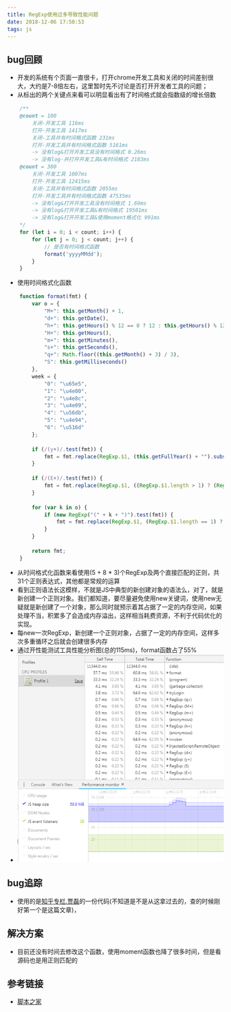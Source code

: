 ```yaml
---
title: RegExp使用过多导致性能问题
date: 2018-12-06 17:50:53
tags: js
---
```


## bug回顾
- 开发的系统有个页面一直很卡，打开chrome开发工具和关闭的时间差别很大，大约是7-8倍左右，这里暂时先不讨论是否打开开发者工具的问题；
- 从标出的两个关键点来看可以明显看出有了时间格式就会指数级的增长倍数
``` js
    /**
    @count = 100
        关闭-开发工具 116ms 
        打开-开发工具 1417ms
        关闭-工具并有时间格式函数 231ms
        打开-开发工具并有时间格式函数 5161ms
        -> 没有log&打开开发工具没有时间格式 0.26ms
        -> 没有log-并打开开发工具&有时间格式 2183ms
    @count = 300
        关闭-开发工具 1007ms 
        打开-开发工具 12415ms
        关闭-工具并有时间格式函数 2055ms
        打开-开发工具并有时间格式函数 47535ms
        -> 没有log&打开开发工具没有时间格式 1.69ms
        -> 没有log&打开开发工具&有时间格式 19501ms
        -> 没有log&打开开发工具&使用moment格式化 991ms
    */
    for (let i = 0; i < count; i++) {
        for (let j = 0; j < count; j++) {
            // 是否有时间格式函数
            format('yyyyMMdd');
        }
    }
```
- 使用时间格式化函数
``` js
    function format(fmt) {
        var o = {
            "M+": this.getMonth() + 1,
            "d+": this.getDate(),
            "h+": this.getHours() % 12 == 0 ? 12 : this.getHours() % 12,
            "H+": this.getHours(),
            "m+": this.getMinutes(),
            "s+": this.getSeconds(),
            "q+": Math.floor((this.getMonth() + 3) / 3),
            "S": this.getMilliseconds()
        },
        week = {
            "0": "\u65e5",
            "1": "\u4e00",
            "2": "\u4e8c",
            "3": "\u4e09",
            "4": "\u56db",
            "5": "\u4e94",
            "6": "\u516d"
        };

        if (/(y+)/.test(fmt)) {
            fmt = fmt.replace(RegExp.$1, (this.getFullYear() + "").substr(4 - RegExp.$1.length));
        }

        if (/(E+)/.test(fmt)) {
            fmt = fmt.replace(RegExp.$1, ((RegExp.$1.length > 1) ? (RegExp.$1.length > 2 ? "\u661f\u671f": "\u5468") : "") + week[this.getDay() + ""]);
        }

        for (var k in o) {
            if (new RegExp("(" + k + ")").test(fmt)) {
                fmt = fmt.replace(RegExp.$1, (RegExp.$1.length == 1) ? (o[k]) : (("00" + o[k]).substr(("" + o[k]).length)));
            }
        }

        return fmt;
    }
```
- 从时间格式化函数来看使用(5 + 8 * 3)个RegExp及两个直接匹配的正则，共31个正则表达式，其他都是常规的运算
- 看到正则语法长这模样，不就是JS中典型的新创建对象的语法么，对了，就是新创建一个正则对象。我们都知道，要尽量避免使用new关键词，使用new无疑就是新创建了一个对象，那么同时就预示着其占据了一定的内存空间，如果处理不当，积累多了会造成内存溢出，这样相当耗费资源，不利于代码优化的实现。
- 每new一次RegExp，新创建一个正则对象，占据了一定的内存空间，这样多次多重循环之后就会创建很多内存
- 通过开性能测试工具性能分析图(总的115ms)，format函数占了55% 
- ![image](./images/RegExp-memory.png)

## bug追踪
- 使用的是[知乎专栏.贾磊](https://zhuanlan.zhihu.com/p/36103124)的一份代码(不知道是不是从这拿过去的，查的时候刚好第一个是这篇文章)，


## 解决方案
- 目前还没有时间去修改这个函数，使用moment函数也降了很多时间，但是看源码也是用正则匹配的

## 参考链接
- [脚本之家](https://www.jb51.net/article/75574.htm)